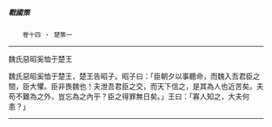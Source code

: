 

##### 戰國策
　　`卷十四 ‧ 楚策一`

* * *

魏氏惡昭奚恤于楚王

魏氏惡昭奚恤于楚王，楚王告昭子。昭子曰：「臣朝夕以事聽命，而魏入吾君臣之間，臣大懼。臣非畏魏也！夫泄吾君臣之交，而天下信之，是其為人也近苦矣。夫苟不難為之外，豈忘為之內乎？臣之得罪無日矣。」王曰：「寡人知之，大夫何患？」

* * *

